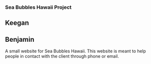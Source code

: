 ### Sea Bubbles Hawaii Project
## Keegan
## Benjamin

A small website for Sea Bubbles Hawaii. This website is meant to help people in contact with the client through phone or email.
